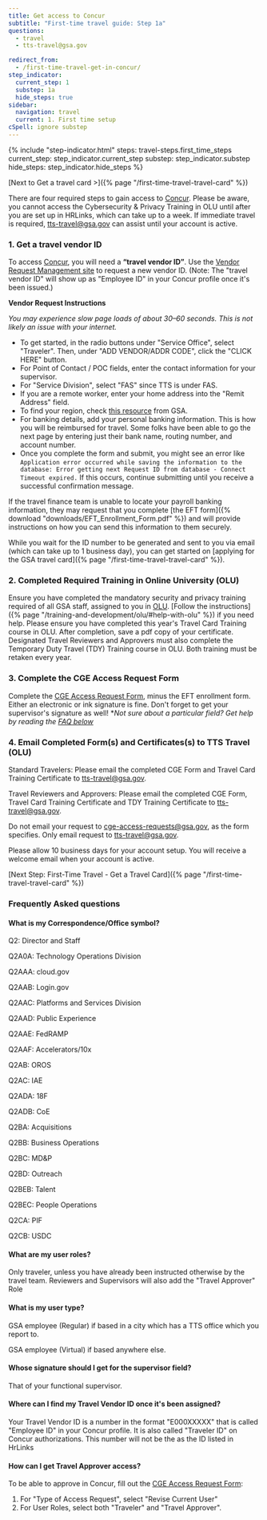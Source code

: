 ```yaml
---
title: Get access to Concur
subtitle: "First-time travel guide: Step 1a"
questions:
  - travel
  - tts-travel@gsa.gov

redirect_from:
  - /first-time-travel-get-in-concur/
step_indicator:
  current_step: 1
  substep: 1a
  hide_steps: true
sidebar:
  navigation: travel
  current: 1. First time setup
cSpell: ignore substep
---
```


{% include "step-indicator.html"
steps: travel-steps.first_time_steps
current_step: step_indicator.current_step
substep: step_indicator.substep
hide_steps: step_indicator.hide_steps %}

[Next to Get a travel card >]({% page "/first-time-travel-travel-card" %})

There are four required steps to gain access to
[Concur](https://travel.gsa.gov/). Please be aware, you cannot access the
Cybersecurity & Privacy Training in OLU until after you are set up in HRLinks,
which can take up to a week. If immediate travel is required,
[tts-travel@gsa.gov](mailto:tts-travel@gsa.gov) can assist until your account is
active.

### 1. Get a travel vendor ID

To access [Concur](https://travel.gsa.gov/), you will need a **“travel vendor
ID”**. Use the
[Vendor Request Management site](https://finance.ocfo.gsa.gov/VendorRequest/co/Stepd.aspx)
to request a new vendor ID. (Note: The "travel vendor ID" will show up as "Employee ID" in
your Concur profile once it's been issued.)

**Vendor Request Instructions**

_You may experience slow page loads of about 30–60 seconds. This is not likely
an issue with your internet._

- To get started, in the radio buttons under "Service Office", select
  "Traveler". Then, under "ADD VENDOR/ADDR CODE", click the "CLICK HERE" button.
- For Point of Contact / POC fields, enter the contact information for your
  supervisor.
- For "Service Division", select "FAS" since TTS is under FAS.
- If you are a remote worker, enter your home address into the "Remit Address" field.
- To find your region, check [this resource](https://www.gsa.gov/about-us/gsa-regions) from GSA.
- For banking details, add your personal banking information. This is how you will be reimbursed for travel. Some folks have been able to go the next page by entering just their bank name, routing number, and account number.
- Once you complete the form and submit, you might see an error like
  `Application error occurred while saving the information to the database: Error getting next Request ID from database - Connect Timeout expired.`
  If this occurs, continue submitting until you receive a successful
  confirmation message.

If the travel finance team is unable to locate your payroll banking information,
they may request that you complete [the EFT form]({% download "downloads/EFT_Enrollment_Form.pdf" %}) and will provide
instructions on how you can send this information to them securely.

While you wait for the ID number to be generated and sent to you via email
(which can take up to 1 business day), you can get started on [applying for the
GSA travel card]({% page "/first-time-travel-travel-card" %}).

### 2. Completed Required Training in Online University (OLU)

Ensure you have completed the mandatory security and privacy training required
of all GSA staff, assigned to you in [OLU](https://insite.gsa.gov/#:~:text=IT%20Support%20Request-,Online%20University,-Pegasys). [Follow the instructions]({% page "/training-and-development/olu/#help-with-olu" %})
if you need help. Please ensure you have completed this year's Travel Card Training course in OLU. After completion, save a pdf copy of your certificate. Designated Travel Reviewers and Approvers must also complete the Temporary Duty Travel (TDY) Training course in OLU. Both training must be retaken every year.

### 3. Complete the CGE Access Request Form

Complete the [CGE Access Request Form][cgeform], minus the EFT enrollment form.
Either an electronic or ink signature is fine. Don't forget to get your
supervisor's signature as well! \*_Not sure about a particular field? Get help
by reading the_ _[FAQ below](#frequently-asked-questions)_

### 4. Email Completed Form(s) and Certificates(s) to TTS Travel (OLU)

Standard Travelers: Please email the completed CGE Form and Travel Card Training Certificate to tts-travel@gsa.gov. 

Travel Reviewers and Approvers: Please email the completed CGE Form, Travel Card Training Certificate and TDY Training Certificate to tts-travel@gsa.gov.

Do not email your request to cge-access-requests@gsa.gov, as the form specifies. Only email request to tts-travel@gsa.gov.

Please allow 10 business days for your account setup. You will receive a welcome email when your account is active. 

[Next Step: First-Time Travel - Get a Travel
Card]({% page "/first-time-travel-travel-card" %})

### Frequently Asked questions

#### What is my Correspondence/Office symbol?

Q2:	Director and Staff

Q2A0A:	Technology Operations Division

Q2AAA:	cloud.gov

Q2AAB:	Login.gov

Q2AAC:	Platforms and Services Division

Q2AAD:	Public Experience

Q2AAE:	FedRAMP

Q2AAF:	Accelerators/10x

Q2AB:	OROS

Q2AC:	IAE

Q2ADA:	18F

Q2ADB:	CoE

Q2BA:	Acquisitions

Q2BB:	Business Operations

Q2BC:	MD&P

Q2BD:	Outreach

Q2BEB:	Talent

Q2BEC:	People Operations

Q2CA:	PIF

Q2CB:	USDC

#### What are my user roles?

Only traveler, unless you have already been instructed otherwise by the travel
team. Reviewers and Supervisors will also add the "Travel Approver" Role

#### What is my user type?

GSA employee (Regular) if based in a city which has a TTS office which you
report to.

GSA employee (Virtual) if based anywhere else.

#### Whose signature should I get for the supervisor field?

That of your functional supervisor.

#### Where can I find my Travel Vendor ID once it's been assigned?

Your Travel Vendor ID is a number in the format "E000XXXXX" that is called
"Employee ID" in your Concur profile. It is also called "Traveler ID" on Concur
authorizations. This number will not be the as the ID listed in HrLinks

#### How can I get Travel Approver access?

To be able to approve in Concur, fill out the [CGE Access Request
Form][cgeform]:

1. For "Type of Access Request", select "Revise Current User"
2. For User Roles, select both "Traveler" and "Travel Approver".

[cgeform]:
  https://www.gsa.gov/forms-library/concur-government-edition-cge-access-request
